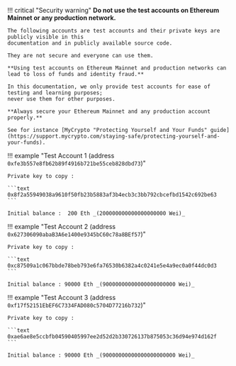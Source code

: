 !!! critical "Security warning"
    **Do not use the test accounts on Ethereum Mainnet or any production network.**

    The following accounts are test accounts and their private keys are publicly visible in this
    documentation and in publicly available source code.

    They are not secure and everyone can use them.

    **Using test accounts on Ethereum Mainnet and production networks can lead to loss of funds and identity fraud.**

    In this documentation, we only provide test accounts for ease of testing and learning purposes;
    never use them for other purposes.

    **Always secure your Ethereum Mainnet and any production account properly.**

    See for instance [MyCrypto "Protecting Yourself and Your Funds" guide](https://support.mycrypto.com/staying-safe/protecting-yourself-and-your-funds).

!!! example "Test Account 1 (address `0xfe3b557e8fb62b89f4916b721be55ceb828dbd73`)"

    Private key to copy :

    ```text
    0x8f2a55949038a9610f50fb23b5883af3b4ecb3c3bb792cbcefbd1542c692be63
    ```

    Initial balance :  200 Eth _(200000000000000000000 Wei)_

!!! example "Test Account 2 (address `0x627306090abaB3A6e1400e9345bC60c78a8BEf57`)"

    Private key to copy :

    ```text
    0xc87509a1c067bbde78beb793e6fa76530b6382a4c0241e5e4a9ec0a0f44dc0d3
    ```

    Initial balance : 90000 Eth _(90000000000000000000000 Wei)_

!!! example "Test Account 3 (address `0xf17f52151EbEF6C7334FAD080c5704D77216b732`)"

    Private key to copy :

    ```text
    0xae6ae8e5ccbfb04590405997ee2d52d2b330726137b875053c36d94e974d162f
    ```

    Initial balance : 90000 Eth _(90000000000000000000000 Wei)_
